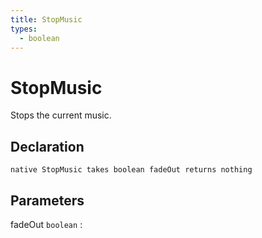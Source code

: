 ```yaml
---
title: StopMusic
types:
  - boolean
---
```


# StopMusic
Stops the current music.

## Declaration

```jass
native StopMusic takes boolean fadeOut returns nothing
```

## Parameters
fadeOut `boolean`
: 

